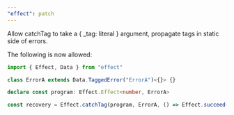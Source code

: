 ```yaml
---
"effect": patch
---
```


Allow catchTag to take a { \_tag: literal } argument, propagate tags in static side of errors.

The following is now allowed:

```ts
import { Effect, Data } from "effect"

class ErrorA extends Data.TaggedError("ErrorA")<{}> {}

declare const program: Effect.Effect<number, ErrorA>

const recovery = Effect.catchTag(program, ErrorA, () => Effect.succeed(0))
```
